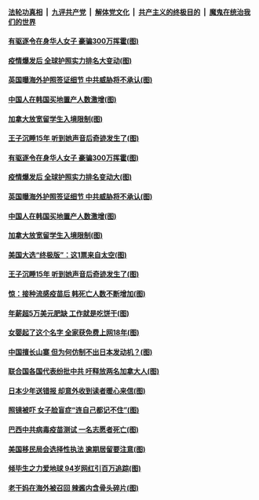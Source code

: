 

####  [法轮功真相](../../../../basic/blob/master/README.md?t=10250731) &nbsp;|&nbsp; [九评共产党](../../../../9ping.md/blob/master/README.md?t=10250731) &nbsp;|&nbsp; [解体党文化](../../../../jtdwh.md/blob/master/README.md?t=10250731)  &nbsp;|&nbsp; [共产主义的终极目的](../../../../gczydzjmd.md/blob/master/README.md?t=10250731) &nbsp;|&nbsp; [魔鬼在统治我们的世界](../../../../mgztzwmdsj.md/blob/master/README.md?t=10250731) 

#### [有驱逐令在身华人女子 豪骗300万挥霍(图)](../pages/p3/950282.md?t=10250731) 

#### [疫情爆发后 全球护照实力排名大变动(图)](../pages/p3/950304.md?t=10250731) 

#### [英国曝海外护照签证细节 中共威胁将不承认(图)](../pages/p3/950215.md?t=10250731) 

#### [中国人在韩国买地置产人数激增(图)](../pages/p3/950212.md?t=10250731) 

#### [加拿大放宽留学生入境限制(图)](../pages/p3/950213.md?t=10250731) 

#### [王子沉睡15年 听到她声音后奇迹发生了(图)](../pages/p3/950176.md?t=10250731) 

#### [有驱逐令在身华人女子 豪骗300万挥霍(图)](../pages/p3/950282.md?t=10250731) 

#### [疫情爆发后 全球护照实力排名变动大(图)](../pages/p3/950304.md?t=10250731) 

#### [英国曝海外护照签证细节 中共威胁将不承认(图)](../pages/p3/950215.md?t=10250731) 

#### [中国人在韩国买地置产人数激增(图)](../pages/p3/950212.md?t=10250731) 

#### [加拿大放宽留学生入境限制(图)](../pages/p3/950213.md?t=10250731) 

#### [美国大选“终极版”：这1票来自太空(图)](../pages/p3/950189.md?t=10250731) 

#### [王子沉睡15年 听到她声音后奇迹发生了(图)](../pages/p3/950176.md?t=10250731) 

#### [惊：接种流感疫苗后 韩死亡人数不断增加(图)](../pages/p3/950160.md?t=10250731) 


#### [年薪超5万美元肥缺 工作就是吃饼干(图)](../pages/p3/950121.md?t=10250731) 

#### [女婴起了这个名字 全家获免费上网18年(图)](../pages/p3/950091.md?t=10250731) 

#### [中国擅长山寨 但为何仿制不出日本发动机？(图)](../pages/p3/950087.md?t=10250731) 

#### [联合国各国代表纷批中共 吁释放两名加拿大人(图)](../pages/p3/950073.md?t=10250731) 

#### [日本少年送错报 却意外收到读者暖心来信(图)](../pages/p3/950004.md?t=10250731) 

#### [照镜被吓 女子脸盲症“连自己都记不住”(图)](../pages/p3/950040.md?t=10250731) 

#### [巴西中共病毒疫苗测试 一名志愿者死亡(图)](../pages/p3/949999.md?t=10250731) 

#### [美国移民局会选择性执法 逾期居留要注意(图)](../pages/p3/949996.md?t=10250731) 

#### [倾毕生之力爱地球 94岁网红引百万追踪(图)](../pages/p3/949969.md?t=10250731) 


#### [老干妈在海外被召回 辣酱内含骨头碎片(图)](../pages/p3/949970.md?t=10250731) 

